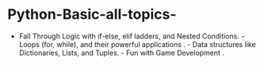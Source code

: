 # Python-Basic-all-topics-
- Fall Through Logic with if-else, elif ladders, and Nested Conditions. - Loops (for, while), and their powerful applications . - Data structures like Dictionaries, Lists, and Tuples. - Fun with Game Development .
